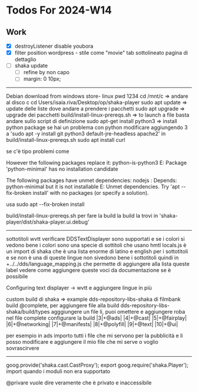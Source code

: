 # Todos For 2024-W14

## Work

- [x] destroyListener disable youbora
- [x] filter position wordpress - stile come "movie" tab sottolineato pagina di dettaglio
- [ ] shaka update
  - [ ] refine by non capo
  - [ ] margin: 0 10px;

---

Debian download from windows store- linux pwd 1234
cd /mnt/c => andare al disco c
cd Users/isaia.riva/Desktop/op/shaka-player
sudo apt update => update delle liste dove andare a prendere i pacchetti
sudo apt upgrade => upgrade dei pacchetti
build/install-linux-prereqs.sh => to launch a file basta andare sullo script di definizione
sudo apt-get install python3 => install python package
se hai un problema con python modificare aggiungendo 3 a 'sudo apt -y install git python3 default-jre-headless apache2' in build/install-linux-prereqs.sh
sudo apt install curl

se c'è tipo problemi come

However the following packages replace it:
python-is-python3
E: Package 'python-minimal' has no installation candidate

The following packages have unmet dependencies:
nodejs : Depends: python-minimal but it is not installable
E: Unmet dependencies. Try 'apt --fix-broken install' with no packages (or specify a solution).

usa
sudo apt --fix-broken install

build/install-linux-prereqs.sh per fare la build
la build la trovi in 'shaka-player/dist/shaka-player.ui.debug'

---

sottotitoli wvtt verificare DDSTextDisplayer sono supportati e se i colori si vedono bene i colori sono una specie di sottitoli che usano hmtl
locals.js è un import di shaka che è una lista enorme di latino e english per i sottotitoli e se non è una di queste lingue non sivedono bene i sottotitoli quindi in +../../dds/language_mapping.js che permette di aggiungere alla lista queste label
vedere come aggiungere queste voci da documentazione se è possibile

Configuring text displayer -> wvtt
e aggiungere lingue in più

custom build di shaka => example dds-repository-libs-shaka di filmbank
build @complete, per aggiungere file alla build dds-repository-libs-shaka/build/types agggiungere un file li, puoi omettere e aggiungere roba
nel file complete configurare la build
|3|+@ads|
|4|+@cast|
|5|+@fairplay|
|6|+@networking|
|7|+@manifests|
|8|+@polyfill|
|9|+@text|
|10|+@ui|

per esempio in ads importo tutti i file che mi servono per la pubblicità e li posso modificare e aggiungere il mio file che mi serve o voglio sovrascirvere

---

goog.provide('shaka.cast.CastProxy'); export
goog.require('shaka.Player'); import
quando i moduli non era supportato

@privare vuole dire veramente che è privato e inaccessibile
